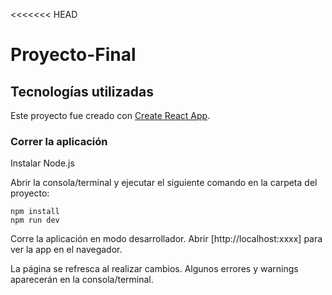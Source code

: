 <<<<<<< HEAD
# Proyecto-Final

## Tecnologías utilizadas

Este proyecto fue creado con [Create React App](https://create-react-app.dev/).

### Correr la aplicación
Instalar Node.js

Abrir la consola/terminal y ejecutar el siguiente comando en la carpeta del proyecto:

```
npm install
npm run dev
```

Corre la aplicación en modo desarrollador.
Abrir [http://localhost:xxxx] para ver la app en el navegador.

La página se refresca al realizar cambios.
Algunos errores y warnings aparecerán en la consola/terminal.
